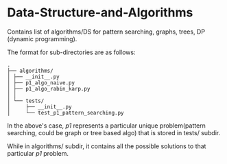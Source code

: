 # Data-Structure-and-Algorithms
Contains list of algorithms/DS for pattern searching, graphs, trees, DP (dynamic programming).


The format for sub-directories are as follows:
```
.
├── algorithms/
│ ├── __init__.py
│ ├── p1_algo_naive.py
│ ├── p1_algo_rabin_karp.py
│ │
│ └── tests/
│     ├── __init__.py
│     └── test_p1_pattern_searching.py
```

In the above's case, *p1* represents a particular unique problem(pattern searching, could be graph or tree based algo) that is stored
in tests/ subdir. 


While in algorithms/ subdir, it contains all the possible solutions to
that particular *p1* problem.